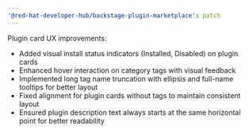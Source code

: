 ```yaml
---
'@red-hat-developer-hub/backstage-plugin-marketplace': patch
---
```


Plugin card UX improvements:

- Added visual install status indicators (Installed, Disabled) on plugin cards
- Enhanced hover interaction on category tags with visual feedback
- Implemented long tag name truncation with ellipsis and full-name tooltips for better layout
- Fixed alignment for plugin cards without tags to maintain consistent layout
- Ensured plugin description text always starts at the same horizontal point for better readability
